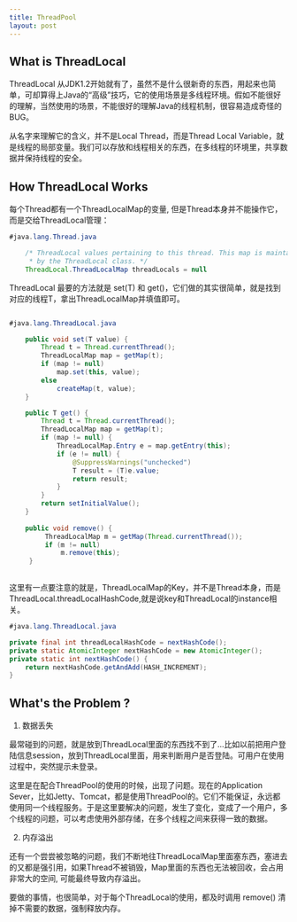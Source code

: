 ```yaml
---
title: ThreadPool
layout: post
---
```


## What is ThreadLocal

ThreadLocal 从JDK1.2开始就有了，虽然不是什么很新奇的东西，用起来也简单，可却算得上Java的“高级”技巧，它的使用场景是多线程环境。假如不能很好的理解，当然使用的场景，不能很好的理解Java的线程机制，很容易造成奇怪的BUG。

从名字来理解它的含义，并不是Local Thread，而是Thread Local Variable，就是线程的局部变量。我们可以存放和线程相关的东西，在多线程的环境里，共享数据并保持线程的安全。

## How ThreadLocal Works

每个Thread都有一个ThreadLocalMap的变量, 但是Thread本身并不能操作它，而是交给ThreadLocal管理：

```java
#java.lang.Thread.java

    /* ThreadLocal values pertaining to this thread. This map is maintained
     * by the ThreadLocal class. */
    ThreadLocal.ThreadLocalMap threadLocals = null
```

ThreadLocal 最要的方法就是 set(T) 和 get()，它们做的其实很简单，就是找到对应的线程T，拿出ThreadLocalMap并填值即可。

```java

#java.lang.ThreadLocal.java

    public void set(T value) {
        Thread t = Thread.currentThread();
        ThreadLocalMap map = getMap(t);
        if (map != null)
            map.set(this, value);
        else
            createMap(t, value);
    }

    public T get() {
        Thread t = Thread.currentThread();
        ThreadLocalMap map = getMap(t);
        if (map != null) {
            ThreadLocalMap.Entry e = map.getEntry(this);
            if (e != null) {
                @SuppressWarnings("unchecked")
                T result = (T)e.value;
                return result;
            }
        }
        return setInitialValue();
    }
    
    public void remove() {
         ThreadLocalMap m = getMap(Thread.currentThread());
         if (m != null)
             m.remove(this);
     }
    
```
这里有一点要注意的就是，ThreadLocalMap的Key，并不是Thread本身，而是ThreadLocal.threadLocalHashCode,就是说key和ThreadLocal的instance相关。

```java
#java.lang.ThreadLocal.java

private final int threadLocalHashCode = nextHashCode();
private static AtomicInteger nextHashCode = new AtomicInteger();
private static int nextHashCode() {
	return nextHashCode.getAndAdd(HASH_INCREMENT);
}

```

## What's the Problem ?

1. 数据丢失

最常碰到的问题，就是放到ThreadLocal里面的东西找不到了...比如以前把用户登陆信息session，放到ThreadLocal里面，用来判断用户是否登陆。可用户在使用过程中，突然提示未登录。

这里是在配合ThreadPool的使用的时候，出现了问题。现在的Application Sever，比如Jetty、Tomcat，都是使用ThreadPool的。它们不能保证，永远都使用同一个线程服务。于是这里要解决的问题，发生了变化，变成了一个用户，多个线程的问题，可以考虑使用外部存储，在多个线程之间来获得一致的数据。

2. 内存溢出

还有一个尝尝被忽略的问题，我们不断地往ThreadLocalMap里面塞东西，塞进去的又都是强引用，如果Thread不被销毁，Map里面的东西也无法被回收，会占用非常大的空间, 可能最终导致内存溢出。

要做的事情，也很简单，对于每个ThreadLocal的使用，都及时调用 remove() 清掉不需要的数据，强制释放内存。

